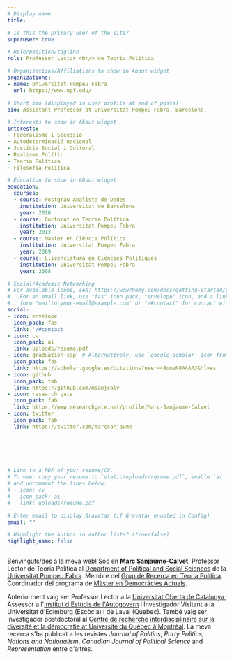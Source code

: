 ```yaml
---
# Display name
title: 

# Is this the primary user of the site?
superuser: true

# Role/position/tagline
role: Professor Lector <br/> de Teoria Política

# Organizations/Affiliations to show in About widget
organizations:
- name: Universitat Pompeu Fabra
  url: https://www.upf.edu/

# Short bio (displayed in user profile at end of posts)
bio: Assistant Professor at Universitat Pompeu Fabra, Barcelona.

# Interests to show in About widget
interests:
- Federalisme i Secessió
- Autodeterminació nacional
- Justícia Social i Cultural
- Realisme Polític
- Teoria Política
- Filosofia Política

# Education to show in About widget
education:
  courses:
  - course: Postgrau Analista de Dades
    institution: Universitat de Barcelona
    year: 2018
  - course: Doctorat en Teoria Política
    institution: Universitat Pompeu Fabra
    year: 2013
  - course: Màster en Ciència Política
    institution: Universitat Pompeu Fabra
    year: 2009
  - course: Llicenciatura en Ciències Polítiques
    institution: Universitat Pompeu Fabra
    year: 2008

# Social/Academic Networking
# For available icons, see: https://wowchemy.com/docs/getting-started/page-builder/#icons
#   For an email link, use "fas" icon pack, "envelope" icon, and a link in the
#   form "mailto:your-email@example.com" or "/#contact" for contact widget.
social:
- icon: envelope
  icon_pack: fas
  link: '/#contact'
- icon: cv
  icon_pack: ai
  link: uploads/resume.pdf
- icon: graduation-cap  # Alternatively, use `google-scholar` icon from `ai` icon pack
  icon_pack: fas
  link: https://scholar.google.es/citations?user=48oozN8AAAAJ&hl=es
- icon: github
  icon_pack: fab
  link: https://github.com/msanjcalv
- icon: research gate
  icon_pack: fab
  link: https://www.researchgate.net/profile/Marc-Sanjaume-Calvet
- icon: twitter
  icon_pack: fab
  link: https://twitter.com/marcsanjaume

  
  



# Link to a PDF of your resume/CV.
# To use: copy your resume to `static/uploads/resume.pdf`, enable `ai` icons in `params.toml`, 
# and uncomment the lines below.
# - icon: cv
#   icon_pack: ai
#   link: uploads/resume.pdf

# Enter email to display Gravatar (if Gravatar enabled in Config)
email: ""

# Highlight the author in author lists? (true/false)
highlight_name: false
---
```



Benvinguts/des a la meva web! Sóc en **Marc Sanjaume-Calvet**, Professor Lector de Teoria Política al [Department of Political and Social Sciences](https://www.upf.edu/web/politiques) de la [Universitat Pompeu Fabra](https://www.upf.edu). Membre del [Grup de Recerca en Teoria Política](https://www.upf.edu/web/grtp). Coordinador del programa de [Màster en Democràcies Actuals](https://www.upf.edu/web/masters/master-en-democracies-actuals-nacionalisme-federalisme-i-multiculturalitat). 

Anteriorment vaig ser Professor Lector a la [Universitat Oberta de Catalunya](https://www.uoc.edu), Assessor a l'[Institut d'Estudis de l'Autogovern](https://presidencia.gencat.cat/ca/ambits_d_actuacio/desenvolupament_autogovern/institut-destudis-autogovern/) i Investigador Visitant a la Universitat d'Edimburg (Escòcia) i de Laval (Quebec). També vaig ser investigador postdoctoral al [Centre de recherche interdisciplinaire sur la diversité et la démocratie at Université du Québec à Montréal](https://cridaq.uqam.ca/). La meva recerca s'ha publicat a les revistes *Journal of Politics*, *Party Politics*, *Nations and Nationalism*, *Canadian Journal of Political Science* and *Representation* entre d'altres.  


